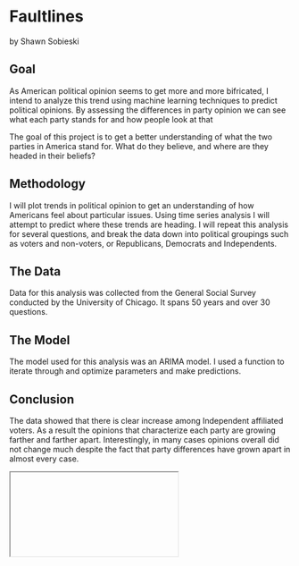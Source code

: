 # Faultlines 
by Shawn Sobieski

## Goal
As American political opinion seems to get more and more bifricated, I intend to analyze this trend using machine learning techniques to predict political opinions. By assessing the differences in party opinion we can see what each party stands for and how people look at that   

The goal of this project is to get a better understanding of what the two parties in America stand for. What do they believe, and where are they headed in their beliefs?

## Methodology
I will plot trends in political opinion to get an understanding of how Americans feel about particular issues. Using time series analysis I will attempt to predict where these trends are heading. I will repeat this analysis for several questions, and break the data down into political groupings such as voters and non-voters, or Republicans, Democrats and Independents. 

## The Data
Data for this analysis was collected from the General Social Survey conducted by the University of Chicago. It spans 50 years and over 30 questions.  

## The Model
The model used for this analysis was an ARIMA model. I used a function to iterate through and optimize parameters and make predictions.  

## Conclusion
The data showed that there is clear increase among Independent affiliated voters. As a result the opinions that characterize each party are growing farther and farther apart. Interestingly, in many cases opinions overall did not change much despite the fact that party differences have grown apart in almost every case.  


<iframe><div class='tableauPlaceholder' id='viz1596132431301' style='position: relative'><noscript><a href='#'><img alt=' ' src='https:&#47;&#47;public.tableau.com&#47;static&#47;images&#47;Pa&#47;PartyAffiliation_15955565122690&#47;Story1&#47;1_rss.png' style='border: none' /></a></noscript><object class='tableauViz'  style='display:none;'><param name='host_url' value='https%3A%2F%2Fpublic.tableau.com%2F' /> <param name='embed_code_version' value='3' /> <param name='site_root' value='' /><param name='name' value='PartyAffiliation_15955565122690&#47;Story1' /><param name='tabs' value='no' /><param name='toolbar' value='yes' /><param name='static_image' value='https:&#47;&#47;public.tableau.com&#47;static&#47;images&#47;Pa&#47;PartyAffiliation_15955565122690&#47;Story1&#47;1.png' /> <param name='animate_transition' value='yes' /><param name='display_static_image' value='yes' /><param name='display_spinner' value='yes' /><param name='display_overlay' value='yes' /><param name='display_count' value='yes' /><param name='language' value='en' /></object></div>                <script type='text/javascript'>                    var divElement = document.getElementById('viz1596132431301');                    var vizElement = divElement.getElementsByTagName('object')[0];                    vizElement.style.width='550px';vizElement.style.height='597px';                    var scriptElement = document.createElement('script');                    scriptElement.src = 'https://public.tableau.com/javascripts/api/viz_v1.js';                    vizElement.parentNode.insertBefore(scriptElement, vizElement);                </script></iframe>
